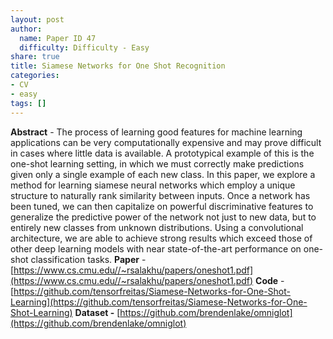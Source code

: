 ```yaml
---
layout: post
author:
  name: Paper ID 47
  difficulty: Difficulty - Easy
share: true
title: Siamese Networks for One Shot Recognition
categories:
- CV
- easy
tags: []
---
```

**Abstract** - The process of learning good features for machine learning applications can be very computationally expensive and may prove difficult in cases where little data is available. A prototypical example of this is the one-shot learning setting, in which we must correctly make predictions given only a single example of each new class. In this paper, we explore a method for learning siamese neural networks which employ a unique structure to naturally rank similarity between inputs. Once a network has been tuned, we can then capitalize on powerful discriminative features to generalize the predictive power of the network not just to new data, but to entirely new classes from unknown distributions. Using a convolutional architecture, we are able to achieve strong results which exceed those of other deep learning models with near state-of-the-art performance on one-shot classification tasks.
**Paper** - [https://www.cs.cmu.edu//~rsalakhu/papers/oneshot1.pdf](https://www.cs.cmu.edu//~rsalakhu/papers/oneshot1.pdf)
**Code** - [https://github.com/tensorfreitas/Siamese-Networks-for-One-Shot-Learning](https://github.com/tensorfreitas/Siamese-Networks-for-One-Shot-Learning)
**Dataset -** [https://github.com/brendenlake/omniglot](https://github.com/brendenlake/omniglot)
    